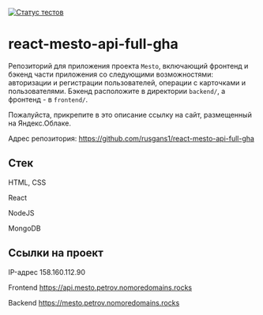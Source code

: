 [![Статус тестов](../../actions/workflows/tests.yml/badge.svg)](../../actions/workflows/tests.yml)

# react-mesto-api-full-gha
Репозиторий для приложения проекта `Mesto`, включающий фронтенд и бэкенд части приложения со следующими возможностями: авторизации и регистрации пользователей, операции с карточками и пользователями. Бэкенд расположите в директории `backend/`, а фронтенд - в `frontend/`. 
  
Пожалуйста, прикрепите в это описание ссылку на сайт, размещенный на Яндекс.Облаке.

Адрес репозитория: https://github.com/rusgans1/react-mesto-api-full-gha


## Стек

HTML, CSS

React

NodeJS

MongoDB


## Ссылки на проект

IP-адрес 158.160.112.90

Frontend https://api.mesto.petrov.nomoredomains.rocks

Backend https://mesto.petrov.nomoredomains.rocks
